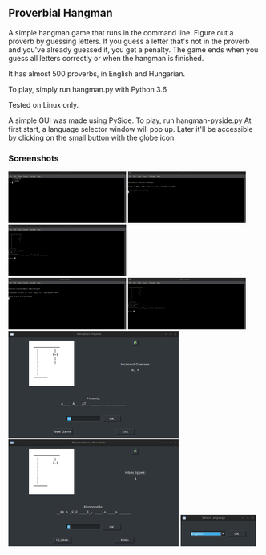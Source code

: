 ## Proverbial Hangman
A simple hangman game that runs in the command line.
Figure out a proverb by guessing
letters. If you guess a letter that's not in the
proverb and you've already guessed it, you get
a penalty.
The game ends when you guess all letters
correctly or when the hangman is finished.

It has almost 500 proverbs, in English and Hungarian.

To play, simply run hangman.py with Python 3.6

Tested on Linux only.

A simple GUI was made using PySide. To play, run hangman-pyside.py
At first start, a language selector window will pop up. Later it'll
be accessible by clicking on the small button with the globe icon.

### Screenshots

<img src="screenshots/screenshot_1.png" width=235 height=103> <img src="screenshots/screenshot_2.png" width=235 height=103> <img src="screenshots/screenshot_3.png" width=235 height=103>
<br>
<img src="screenshots/screenshot_4.png" width=235 height=103> <img src="screenshots/screenshot_5.png" width=235 height=103>
<br>
<img src="screenshots/screenshot_gui2.png" width=340 height=213> <img src="screenshots/screenshot_gui3.png" width=340 height=213> <img src="screenshots/screenshot_gui1.png" width=150 height=63>
